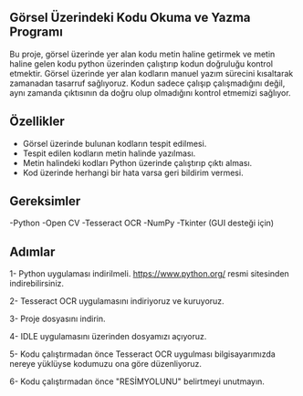 Görsel Üzerindeki Kodu Okuma ve Yazma Programı
-

Bu proje, görsel üzerinde yer alan kodu metin haline getirmek ve metin haline gelen kodu python üzerinden çalıştırıp kodun doğruluğu kontrol etmektir. Görsel üzerinde yer alan kodların manuel yazım sürecini kısaltarak zamanadan tasarruf sağlıyoruz. Kodun sadece çalışıp çalışmadığını değil, aynı zamanda çıktısının da doğru olup olmadığını kontrol etmemizi sağlıyor.

Özellikler
-
- Görsel üzerinde bulunan kodların tespit edilmesi.
- Tespit edilen kodların metin halinde yazılması.
- Metin halindeki kodları Python üzerinde çalıştırıp çıktı alması.
- Kod üzerinde herhangi bir hata varsa geri bildirim vermesi.

Gereksimler
-
-Python
-Open CV
-Tesseract OCR
-NumPy
-Tkinter (GUI desteği için)

Adımlar
-

1- Python uygulaması indirilmeli. https://www.python.org/ resmi sitesinden indirebilirsiniz.

2- Tesseract OCR uygulamasını indiriyoruz ve kuruyoruz.

3- Proje dosyasını indirin.

4- IDLE uygulamasını üzerinden dosyamızı açıyoruz.

5- Kodu çalıştırmadan önce Tesseract OCR uygulması bilgisayarımızda nereye yüklüyse kodumuzu ona göre düzenliyoruz.

6- Kodu çalıştırmadan önce "RESİMYOLUNU" belirtmeyi unutmayın.
